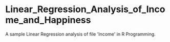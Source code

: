# Linear_Regression_Analysis_of_Income_and_Happiness
A sample Linear Regression analysis of file 'Income' in R Programming.
